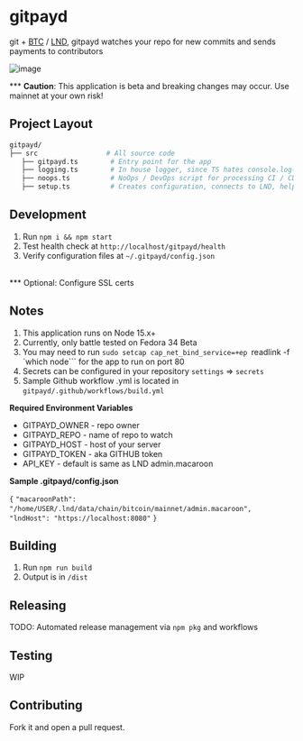 # gitpayd

git + [BTC](https://bitcoin.org/en/bitcoin-core) / [LND](https://github.com/lightningnetwork/lnd), gitpayd watches your repo for new commits and sends payments to contributors

  

![image](https://user-images.githubusercontent.com/13033037/112792971-6e67e800-9032-11eb-96bb-79e5a460320c.png)

*** <b>Caution</b>: This application is beta and breaking changes may occur. Use mainnet at your own risk!

## Project Layout

```bash
gitpayd/
├── src                 # All source code
   ├── gitpayd.ts        # Entry point for the app
   ├── logging.ts        # In house logger, since TS hates console.log()
   ├── noops.ts          # NoOps / DevOps script for processing CI / CD payments
   ├── setup.ts          # Creates configuration, connects to LND, helper functions, etc.
```

## Development

1. Run `npm i && npm start`
2. Test health check at `http://localhost/gitpayd/health`
3. Verify configuration files at `~/.gitpayd/config.json`
<br/>
*** Optional: Configure SSL certs


## Notes
1. This application runs on Node 15.x+
2. Currently, only battle tested on Fedora 34 Beta
3. You may need to run `sudo setcap cap_net_bind_service=+ep `readlink -f \`which node\``` for the app to run on port 80
4. Secrets can be configured in your repository `settings` => `secrets`
5. Sample Github workflow .yml is located in `gitpayd/.github/workflows/build.yml`

<b>Required Environment Variables</b>
<ul>
<li>GITPAYD_OWNER -  repo owner
<li>GITPAYD_REPO - name of repo to watch
<li>GITPAYD_HOST - host of your server
<li>GITPAYD_TOKEN - aka GITHUB token
<li>API_KEY - default is same as LND admin.macaroon
</ul>
<b>Sample .gitpayd/config.json</b>

`{`
  `"macaroonPath": "/home/USER/.lnd/data/chain/bitcoin/mainnet/admin.macaroon",`
 ` "lndHost": "https://localhost:8080"`
`}`

## Building

1. Run `npm run build`
2. Output is in `/dist`

## Releasing

TODO: Automated release management via `npm pkg` and workflows

## Testing

WIP

## Contributing

Fork it and open a pull request.